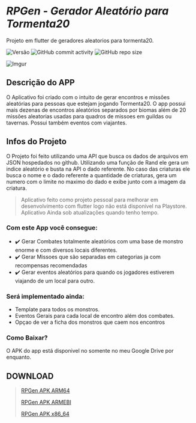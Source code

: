 # *RPGen - Gerador Aleatório para Tormenta20*

Projeto em flutter de geradores aleatorios para tormenta20.

![Versão](https://img.shields.io/badge/Beta-2.0-red?style=plastic) ![GitHub commit activity](https://img.shields.io/github/commit-activity/w/crisley-dev/RPGen) ![GitHub repo size](https://img.shields.io/github/repo-size/Crisley-dev/RPGen)

![Imgur](https://imgur.com/tK0YqOC.png) 

## Descrição do APP
O Aplicativo foi criado com o intuito de gerar encontros e missões aleatórias para pessoas que estejam jogando Tormenta20.
O app possui mais dezenas de encontros aleatórios separados por biomas além de 20 missões aleatorias usadas para quadros de missoes em guildas ou tavernas. Possui também eventos com viajantes.

## Infos do Projeto
O Projeto foi feito utilizando uma API que busca os dados de arquivos em JSON hospedados no github. Utilizando uma função de Rand ele gera um indice aleatório e busta na API o dado referente. No caso das criaturas ele busca o nome e o dado referente a quantidade de criaturas, gera um numero com o limite no maximo do dado e exibe junto com a imagem da criatura.

>Aplicativo feito como projeto pessoal para melhorar em desenvolvimento com flutter logo não está disponivel na Playstore.
>Aplicativo Ainda sob atualizações quando tenho tempo.

### Com este App você consegue:
* 	:heavy_check_mark: Gerar Combates totalmente aleatórios com uma base de monstro enorme e com diversos locais diferentes.
* 	:heavy_check_mark: Gerar Missoes que são separadas em categorias ja com recompensas recomendadas
* 	:heavy_check_mark: Gerar eventos aleatórios para quando os jogadores estiverem viajando de um local para outro.

### Será implementado ainda:
* Template para todos os monstros.
* Eventos Gerais para cada local de encontro além dos combates.
* Opçao de ver a ficha dos monstros que caem nos encontros

### Como Baixar?
O APK do app está disponivel no somente no meu Google Drive por enquanto.

## DOWNLOAD
>[RPGen APK ARM64](https://drive.google.com/file/d/1jSSvQkJe2oA5H2TP3FDGhPDGap3MNQNY/view?usp=sharing)
>
>[RPGen APK ARMEBI](https://drive.google.com/file/d/1Ps-jtvw-l5r-MyvYgo8XzbsAHDDCrjxV/view?usp=sharing)
>
>[RPGen APK x86_64](https://drive.google.com/file/d/1Z_AGB4pIeH2x5p_ZTZgLvdHncmZzAI_I/view?usp=sharing)


